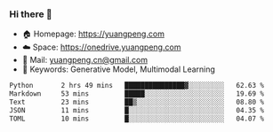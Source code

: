 ### Hi there 👋

- 🏠 Homepage: https://yuangpeng.com
- ☁️ Space: https://onedrive.yuangpeng.com
- 📧 Mail: yuangpeng.cn@gmail.com
- 🌅 Keywords: Generative Model, Multimodal Learning

<!--
**yuangpeng/yuangpeng** is a ✨ _special_ ✨ repository because its `README.md` (this file) appears on your GitHub profile.

Here are some ideas to get you started:

- 🔭 I’m currently working on ...
- 🌱 I’m currently learning ...
- 👯 I’m looking to collaborate on ...
- 🤔 I’m looking for help with ...
- 💬 Ask me about ...
- 📫 How to reach me: ...
- 😄 Pronouns: ...
- ⚡ Fun fact: ...
-->

<!--START_SECTION:waka-->

```txt
Python       2 hrs 49 mins   ███████████████▓░░░░░░░░░   62.63 %
Markdown     53 mins         █████░░░░░░░░░░░░░░░░░░░░   19.69 %
Text         23 mins         ██▒░░░░░░░░░░░░░░░░░░░░░░   08.80 %
JSON         11 mins         █░░░░░░░░░░░░░░░░░░░░░░░░   04.35 %
TOML         10 mins         █░░░░░░░░░░░░░░░░░░░░░░░░   04.07 %
```

<!--END_SECTION:waka-->
